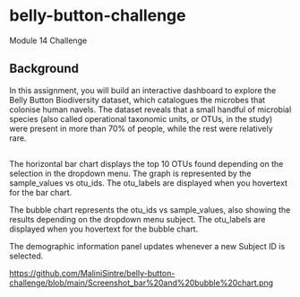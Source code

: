 # belly-button-challenge
Module 14 Challenge 

## Background
In this assignment, you will build an interactive dashboard to explore the Belly Button Biodiversity dataset, which catalogues the microbes that colonise human navels.
The dataset reveals that a small handful of microbial species (also called operational taxonomic units, or OTUs, in the study) were present in more than 70% of people, while the rest were relatively rare.

##
The horizontal bar chart displays the top 10 OTUs found depending on the selection in the dropdown menu. The graph is represented by the sample_values vs otu_ids.
The otu_labels are displayed when you hovertext for the bar chart.

The bubble chart represents the otu_ids vs sample_values, also showing the results depending on the dropdown menu subject.
The otu_labels are displayed when you hovertext for the bubble chart.

The demographic information panel updates whenever a new Subject ID is selected.

https://github.com/MaliniSintre/belly-button-challenge/blob/main/Screenshot_bar%20and%20bubble%20chart.png
